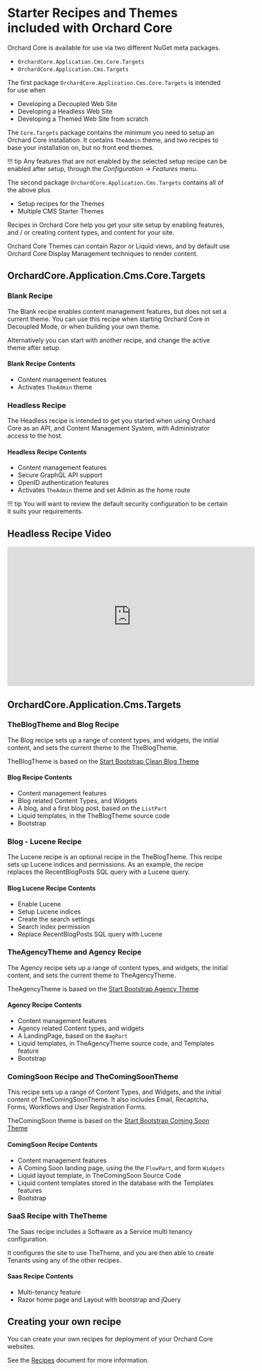 # Starter Recipes and Themes included with Orchard Core

Orchard Core is available for use via two different NuGet meta packages.

- `OrchardCore.Application.Cms.Core.Targets`
- `OrchardCore.Application.Cms.Targets`

The first package `OrchardCore.Application.Cms.Core.Targets` is intended for use when 

- Developing a Decoupled Web Site
- Developing a Headless Web Site
- Developing a Themed Web Site from scratch

The `Core.Targets` package contains the minimum you need to setup an Orchard Core installation.
It contains `TheAdmin` theme, and two recipes to base your installation on, but no front end themes.

!!! tip
    Any features that are not enabled by the selected setup recipe can be enabled after setup,
    through the _Configuration -> Features_ menu.

The second package `OrchardCore.Application.Cms.Targets` contains all of the above plus

- Setup recipes for the Themes
- Multiple CMS Starter Themes

Recipes in Orchard Core help you get your site setup by enabling features,
and / or creating content types, and content for your site.

Orchard Core Themes can contain Razor or Liquid views, and by default use 
Orchard Core Display Management techniques to render content.

## OrchardCore.Application.Cms.Core.Targets

### Blank Recipe

The Blank recipe enables content management features, but does not set a current theme.
You can use this recipe when starting Orchard Core in Decoupled Mode,
or when building your own theme.

Alternatively you can start with another recipe,
and change the active theme after setup.

#### Blank Recipe Contents 

- Content management features
- Activates `TheAdmin` theme

### Headless Recipe

The Headless recipe is intended to get you started when using Orchard Core
as an API, and Content Management System, with Administrator access to the host.

#### Headless Recipe Contents

- Content management features
- Secure GraphQL API support
- OpenID authentication features
- Activates `TheAdmin` theme and set Admin as the home route

!!! tip
    You will want to review the default security configuration to be certain
    it suits your requirements.

## Headless Recipe Video

<iframe width="560" height="315" src="https://www.youtube-nocookie.com/embed/dbABI1wECPg" title="YouTube video player" frameborder="0" allow="accelerometer; autoplay; clipboard-write; encrypted-media; gyroscope; picture-in-picture" allowfullscreen></iframe>

## OrchardCore.Application.Cms.Targets

### TheBlogTheme and Blog Recipe

The Blog recipe sets up a range of content types, and widgets, the initial content,
and sets the current theme to the TheBlogTheme.

TheBlogTheme is based on the [Start Bootstrap Clean Blog Theme](https://startbootstrap.com/themes/clean-blog/)

#### Blog Recipe Contents

- Content management features
- Blog related Content Types, and Widgets
- A blog, and a first blog post, based on the `ListPart`
- Liquid templates, in the TheBlogTheme source code
- Bootstrap

### Blog - Lucene Recipe

The Lucene recipe is an optional recipe in the TheBlogTheme. This recipe sets up
Lucene indices and permissions. As an example, the recipe replaces the RecentBlogPosts
SQL query with a Lucene query.

#### Blog Lucene Recipe Contents

- Enable Lucene
- Setup Lucene indices 
- Create the search settings
- Search index permission
- Replace RecentBlogPosts SQL query with Lucene


### TheAgencyTheme and Agency Recipe

The Agency recipe sets up a range of content types, and widgets, the initial content,
and sets the current theme to TheAgencyTheme.

TheAgencyTheme is based on the [Start Bootstrap Agency Theme](https://startbootstrap.com/themes/agency/)

#### Agency Recipe Contents

- Content management features
- Agency related Content types, and widgets
- A LandingPage, based on the `BagPart`
- Liquid templates, in TheAgencyTheme source code, and Templates feature
- Bootstrap

### ComingSoon Recipe and TheComingSoonTheme

This recipe sets up a range of Content Types, and Widgets, and the initial content of TheComingSoonTheme.
It also includes Email, Recaptcha, Forms, Workflows and User Registration Forms.

TheComingSoon theme is based on the [Start Bootstrap Coming Soon Theme](https://startbootstrap.com/themes/coming-soon/)

#### ComingSoon Recipe Contents

- Content management features
- A Coming Soon landing page, using the the `FlowPart`, and form `Widgets`
- Liquid layout template, in TheComingSoon Source Code
- Liquid content templates stored in the database with the Templates features
- Bootstrap

### SaaS Recipe with TheTheme

The Saas recipe includes a Software as a Service multi tenancy configuration.

It configures the site to use TheTheme, and you are then able to create Tenants 
using any of the other recipes.

#### Saas Recipe Contents

- Multi-tenancy feature
- Razor home page and Layout with bootstrap and jQuery

## Creating your own recipe

You can create your own recipes for deployment of your Orchard Core websites.

See the [Recipes](../reference/modules/Recipes/README.md) document for more information.
